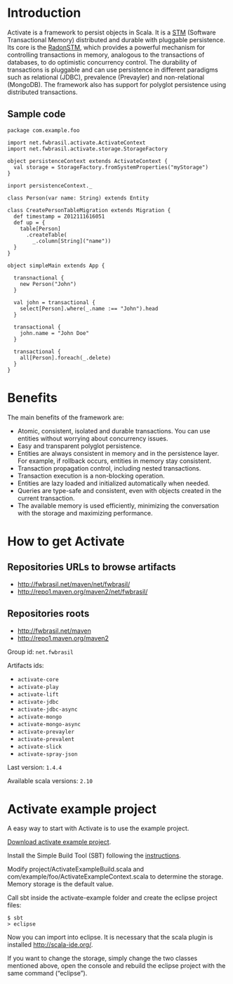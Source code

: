 # Introduction

Activate is a framework to persist objects in Scala. It is a [STM](http://en.wikipedia.org/wiki/Software_transactional_memory) (Software Transactional Memory) distributed and durable with pluggable persistence. Its core is the [RadonSTM](https://github.com/fwbrasil/radon-stm), which provides a powerful mechanism for controlling transactions in memory, analogous to the transactions of databases, to do optimistic concurrency control. The durability of transactions is pluggable and can use persistence in different paradigms such as relational (JDBC), prevalence (Prevayler) and non-relational (MongoDB). The framework also has support for polyglot persistence using distributed transactions.

## Sample code

```
package com.example.foo

import net.fwbrasil.activate.ActivateContext
import net.fwbrasil.activate.storage.StorageFactory 

object persistenceContext extends ActivateContext {
  val storage = StorageFactory.fromSystemProperties("myStorage")
}

inport persistenceContext._

class Person(var name: String) extends Entity

class CreatePersonTableMigration extends Migration {
  def timestamp = Z012111616051
  def up = {
    table[Person]
      .createTable(
        _.column[String]("name"))
  }
}

object simpleMain extends App {

  transnactional {
    new Person("John")
  }

  val john = transactional {
    select[Person].where(_.name :== "John").head
  }

  transactional {
    john.name = "John Doe"
  }

  transactional {
    all[Person].foreach(_.delete)
  }
}
```

# Benefits

The main benefits of the framework are:

- Atomic, consistent, isolated and durable transactions. You can use entities without worrying about concurrency issues.
- Easy and transparent polyglot persistence.
- Entities are always consistent in memory and in the persistence layer. For example, if rollback occurs, entities in memory stay consistent.
- Transaction propagation control, including nested transactions.
- Transaction execution is a non-blocking operation.
- Entities are lazy loaded and initialized automatically when needed.
- Queries are type-safe and consistent, even with objects created in the current transaction.
- The available memory is used efficiently, minimizing the conversation with the storage and maximizing performance.

# How to get Activate

## Repositories URLs to browse artifacts

- http://fwbrasil.net/maven/net/fwbrasil/
- http://repo1.maven.org/maven2/net/fwbrasil/

## Repositories roots

- http://fwbrasil.net/maven
- http://repo1.maven.org/maven2

Group id: `net.fwbrasil`

Artifacts ids:

- `activate-core`
- `activate-play`
- `activate-lift`
- `activate-jdbc`
- `activate-jdbc-async`
- `activate-mongo`
- `activate-mongo-async`
- `activate-prevayler`
- `activate-prevalent`
- `activate-slick`
- `activate-spray-json`

Last version: `1.4.4`

Available scala versions: `2.10`

# Activate example project

A easy way to start with Activate is to use the example project.

[Download activate example project](https://github.com/fwbrasil/activate-example/zipball/v1.4.4).

Install the Simple Build Tool (SBT) following the [instructions](http://www.scala-sbt.org/release/docs/Getting-Started/Setup.html).

Modify project/ActivateExampleBuild.scala and com/example/foo/ActivateExampleContext.scala to determine the storage. Memory storage is the default value.

Call sbt inside the activate-example folder and create the eclipse project files:

```
$ sbt
> eclipse
```

Now you can import into eclipse. It is necessary that the scala plugin is installed http://scala-ide.org/.

If you want to change the storage, simply change the two classes mentioned above, open the console and rebuild the eclipse project with the same command (“eclipse”).
